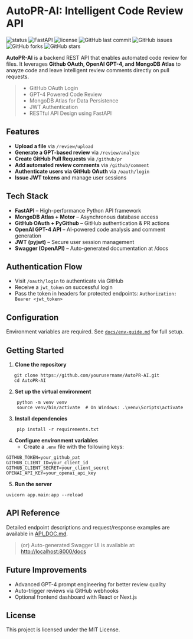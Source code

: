 # AutoPR-AI: Intelligent Code Review API
![status](https://img.shields.io/badge/status-beta-purple)
![FastAPI](https://img.shields.io/badge/FastAPI-0.104.1-blue)
![license](https://img.shields.io/badge/license-MIT-brightgreen)
![GitHub last commit](https://img.shields.io/github/last-commit/daynayoon/AutoPR-AI)
![GitHub issues](https://img.shields.io/github/issues/daynayoon/AutoPR-AI)
![GitHub forks](https://img.shields.io/github/forks/daynayoon/AutoPR-AI)
![GitHub stars](https://img.shields.io/github/stars/daynayoon/AutoPR-AI)

**AutoPR-AI** is a backend REST API that enables automated code review for files. It leverages **Github OAuth, OpenAI GPT-4, and MongoDB Atlas** to anayze code and leave intelligent review comments directly on pull requests.
> - GitHub OAuth Login
> - GPT-4 Powered Code Review
> - MongoDB Atlas for Data Persistence
> - JWT Authentication
> - RESTful API Design using FastAPI

## Features
- **Upload a file** via `/review/upload`
- **Generate a GPT-based review** via `/review/analyze`
- **Create GitHub Pull Requests** via `/github/pr`
- **Add automated review comments** via `/github/comment`
- **Authenticate users via GitHub OAuth** via `/oauth/login`
- **Issue JWT tokens** and manage user sessions

## Tech Stack
- **FastAPI** – High-performance Python API framework
- **MongoDB Atlas + Motor** – Asynchronous database access
- **GitHub OAuth + PyGithub** – GitHub authentication & PR actions
- **OpenAI GPT-4 API** – AI-powered code analysis and comment generation
- **JWT (pyjwt)** – Secure user session management
- **Swagger (OpenAPI)** – Auto-generated documentation at /docs

## Authentication Flow
- Visit `/oauth/login` to authenticate via GitHub
- Receive a `jwt_token` on successful login
- Pass the token in headers for protected endpoints: `Authorization: Bearer <jwt_token>`

## Configuration
Environment variables are required. See [`docs/env-guide.md`](./docs/env-guide.md) for full setup.

## Getting Started
1. **Clone the repository**
```
   git clone https://github.com/yourusername/AutoPR-AI.git
   cd AutoPR-AI
```
2. **Set up the virtual environment**
```
    python -m venv venv
    source venv/bin/activate  # On Windows: .\venv\Scripts\activate
```
3. **Install dependencies**
```
    pip install -r requirements.txt
```
4. **Configure environment variables**
   - Create a `.env` file with the following keys:
```
GITHUB_TOKEN=your_github_pat
GITHUB_CLIENT_ID=your_client_id
GITHUB_CLIENT_SECRET=your_client_secret
OPENAI_API_KEY=your_openai_api_key
```
5. **Run the server**
```
uvicorn app.main:app --reload
```
## API Reference
Detailed endpoint descriptions and request/response examples are available in [API_DOC.md](docs/API_DOC.md).
> (or) Auto-generated Swagger UI is available at: <http://localhost:8000/docs>

## Future Improvements
- Advanced GPT-4 prompt engineering for better review quality
- Auto-trigger reviews via GitHub webhooks
- Optional frontend dashboard with React or Next.js
  
## License
This project is licensed under the MIT License.
